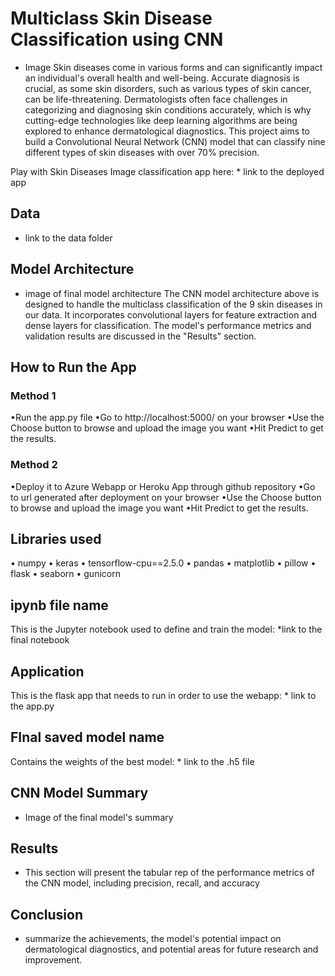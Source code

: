 # Multiclass Skin Disease Classification using CNN
* Image
Skin diseases come in various forms and can significantly impact an individual's overall health and well-being. Accurate diagnosis is crucial, as some skin disorders, such as various types of skin cancer, can be life-threatening. Dermatologists often face challenges in categorizing and diagnosing skin conditions accurately, which is why cutting-edge technologies like deep learning algorithms are being explored to enhance dermatological diagnostics. This project aims to build a Convolutional Neural Network (CNN) model that can classify nine different types of skin diseases with over 70% precision.

Play with Skin Diseases Image classification app here: * link to the deployed app

## Data
* link to the data folder

## Model Architecture
* image of final model architecture
The CNN model architecture above is designed to handle the multiclass classification of the 9 skin diseases in our data. It incorporates convolutional layers for feature extraction and dense layers for classification. The model's performance metrics and validation results are discussed in the "Results" section.

## How to Run the App
### Method 1
•Run the app.py file
•Go to http://localhost:5000/ on your browser
•Use the Choose button to browse and upload the image you want
•Hit Predict to get the results.

### Method 2
•Deploy it to Azure Webapp or Heroku App through github repository
•Go to url generated after deployment on your browser
•Use the Choose button to browse and upload the image you want
•Hit Predict to get the results.

## Libraries used
• numpy
• keras
• tensorflow-cpu==2.5.0
• pandas
• matplotlib
• pillow
• flask
• seaborn
• gunicorn

## ipynb file name
This is the Jupyter notebook used to define and train the model: *link to the final notebook

## Application
This is the flask app that needs to run in order to use the webapp: * link to the app.py

## FInal saved model name
Contains the weights of the best model: * link to the .h5 file

## CNN Model Summary
* Image of the final model's summary
  
## Results
* This section will present the tabular rep of the performance metrics of the CNN model, including precision, recall, and accuracy

## Conclusion
* summarize the achievements, the model's potential impact on dermatological diagnostics, and potential areas for future research and improvement.
  
